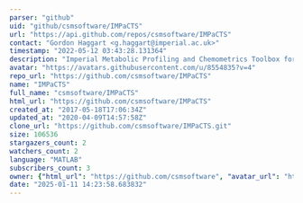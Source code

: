 ```yaml
---
parser: "github"
uid: "github/csmsoftware/IMPaCTS"
url: "https://api.github.com/repos/csmsoftware/IMPaCTS"
contact: "Gordon Haggart <g.haggart@imperial.ac.uk>"
timestamp: "2022-05-12 03:43:28.131364"
description: "Imperial Metabolic Profiling and Chemometrics Toolbox for Spectroscopy"
avatar: "https://avatars.githubusercontent.com/u/8554835?v=4"
repo_url: "https://github.com/csmsoftware/IMPaCTS"
name: "IMPaCTS"
full_name: "csmsoftware/IMPaCTS"
html_url: "https://github.com/csmsoftware/IMPaCTS"
created_at: "2017-05-18T17:06:34Z"
updated_at: "2020-04-09T14:57:58Z"
clone_url: "https://github.com/csmsoftware/IMPaCTS.git"
size: 106536
stargazers_count: 2
watchers_count: 2
language: "MATLAB"
subscribers_count: 3
owner: {"html_url": "https://github.com/csmsoftware", "avatar_url": "https://avatars.githubusercontent.com/u/8554835?v=4", "login": "csmsoftware", "type": "Organization"}
date: "2025-01-11 14:23:58.683832"
---
```

